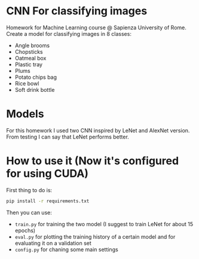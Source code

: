 # CNN For classifying images

Homework for Machine Learning course @ Sapienza University of Rome. 
Create a model for classifying images in 8 classes:
* Angle brooms
* Chopsticks
* Oatmeal box
* Plastic tray
* Plums
* Potato chips bag
* Rice bowl
* Soft drink bottle


# Models
For this homework I used two CNN inspired by LeNet and AlexNet version. 
From testing I can say that LeNet performs better.

# How to use it (Now it's configured for using CUDA)

First thing to do is:
```bash
pip install -r requirements.txt
```

Then you can use:
* `train.py` for training the two model (I suggest to train LeNet for about 15 epochs)
* `eval.py` for plotting the training history of a certain model and for evaluating it on a validation set
* `config.py` for chaning some main settings

